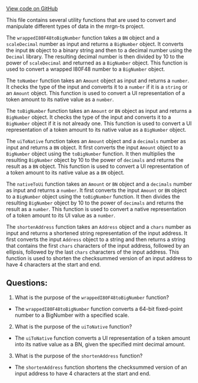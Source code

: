 [View code on GitHub](https://github.com/mrgnlabs/mrgn-ts/packages/mrgn-common/src/conversion.ts)

This file contains several utility functions that are used to convert and manipulate different types of data in the mrgn-ts project. 

The `wrappedI80F48toBigNumber` function takes a `BN` object and a `scaleDecimal` number as input and returns a `BigNumber` object. It converts the input `BN` object to a binary string and then to a decimal number using the `Decimal` library. The resulting decimal number is then divided by 10 to the power of `scaleDecimal` and returned as a `BigNumber` object. This function is used to convert a wrapped I80F48 number to a `BigNumber` object.

The `toNumber` function takes an `Amount` object as input and returns a `number`. It checks the type of the input and converts it to a `number` if it is a `string` or an `Amount` object. This function is used to convert a UI representation of a token amount to its native value as a `number`.

The `toBigNumber` function takes an `Amount` or `BN` object as input and returns a `BigNumber` object. It checks the type of the input and converts it to a `BigNumber` object if it is not already one. This function is used to convert a UI representation of a token amount to its native value as a `BigNumber` object.

The `uiToNative` function takes an `Amount` object and a `decimals` number as input and returns a `BN` object. It first converts the input `Amount` object to a `BigNumber` object using the `toBigNumber` function. It then multiplies the resulting `BigNumber` object by 10 to the power of `decimals` and returns the result as a `BN` object. This function is used to convert a UI representation of a token amount to its native value as a `BN` object.

The `nativeToUi` function takes an `Amount` or `BN` object and a `decimals` number as input and returns a `number`. It first converts the input `Amount` or `BN` object to a `BigNumber` object using the `toBigNumber` function. It then divides the resulting `BigNumber` object by 10 to the power of `decimals` and returns the result as a `number`. This function is used to convert a native representation of a token amount to its UI value as a `number`.

The `shortenAddress` function takes an `Address` object and a `chars` number as input and returns a shortened string representation of the input address. It first converts the input `Address` object to a string and then returns a string that contains the first `chars` characters of the input address, followed by an ellipsis, followed by the last `chars` characters of the input address. This function is used to shorten the checksummed version of an input address to have 4 characters at the start and end.
## Questions: 
 1. What is the purpose of the `wrappedI80F48toBigNumber` function?
- The `wrappedI80F48toBigNumber` function converts a 64-bit fixed-point number to a BigNumber with a specified scale.

2. What is the purpose of the `uiToNative` function?
- The `uiToNative` function converts a UI representation of a token amount into its native value as a BN, given the specified mint decimal amount.

3. What is the purpose of the `shortenAddress` function?
- The `shortenAddress` function shortens the checksummed version of an input address to have 4 characters at the start and end.